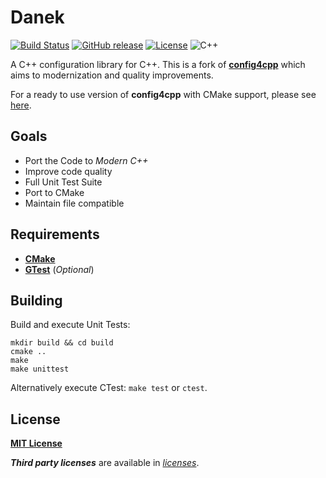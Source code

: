 # Danek

[![Build Status](https://travis-ci.org/offa/danek.svg?branch=master)](https://travis-ci.org/offa/danek)
[![GitHub release](https://img.shields.io/github/release/offa/danek.svg)](https://github.com/offa/danek/releases)
[![License](https://img.shields.io/badge/license-MIT-yellow.svg)](LICENSE)
![C++](https://img.shields.io/badge/c++-14-green.svg)

A C++ configuration library for C++. This is a fork of [**config4cpp**](https://github.com/config4star/config4cpp) which aims to modernization and quality improvements.

For a ready to use version of **config4cpp** with CMake support, please see [here](https://github.com/offa/config4cpp).


## Goals

- Port the Code to *Modern C++*
- Improve code quality
- Full Unit Test Suite
- Port to CMake
- Maintain file compatible


## Requirements

- [**CMake**](http://www.cmake.org/)
- [**GTest**](https://github.com/google/googletest) (*Optional*)



## Building

Build and execute Unit Tests:

```
mkdir build && cd build
cmake ..
make
make unittest
```

Alternatively execute CTest: `make test` or `ctest`.


## License

[**MIT License**](LICENSE)

***Third party licenses*** are available in [*licenses*](licenses).

